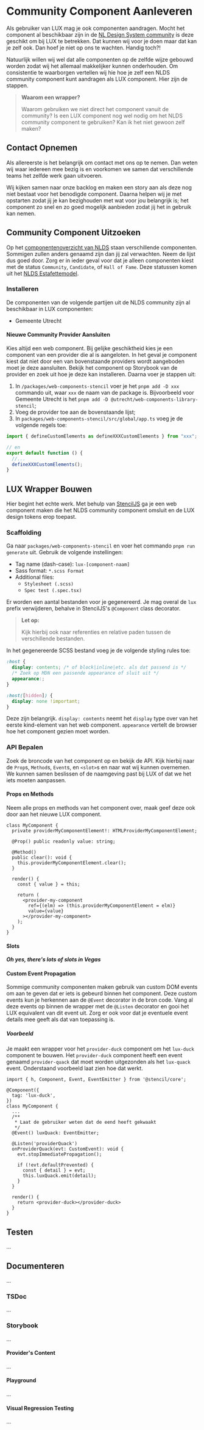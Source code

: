 # Community Component Aanleveren

[nlds-components]: https://www.nldesignsystem.nl/componenten/
[nlds-estafettemodel]: https://www.nldesignsystem.nl/handboek/estafettemodel
[stencil]: https://stenciljs.com/docs/introduction

Als gebruiker van LUX mag je ook componenten aandragen. Mocht het component al beschikbaar zijn in de [NL Design System community][nlds-components] is deze geschikt om bij LUX te betrekken. Dat kunnen wij voor je doen maar dat kan je zelf ook. Dan hoef je niet op ons te wachten. Handig toch?!

Natuurlijk willen wij wel dat alle componenten op de zelfde wijze gebouwd worden zodat wij het allemaal makkelijker kunnen onderhouden. Om consistentie te waarborgen vertellen wij hie hoe je zelf een NLDS community component kunt aandragen als LUX component. Hier zijn de stappen.

> **Waarom een wrapper?**
>
> Waarom gebruiken we niet direct het component vanuit de community? Is een LUX component nog wel nodig om het NLDS community component te gebruiken? Kan ik het niet gewoon zelf maken?

## Contact Opnemen

Als allereerste is het belangrijk om contact met ons op te nemen. Dan weten wij waar iedereen mee bezig is en voorkomen we samen dat verschillende teams het zelfde werk gaan uitvoeren.

Wij kijken samen naar onze backlog en maken een story aan als deze nog niet bestaat voor het benodigde component. Daarna helpen wij je met opstarten zodat jij je kan bezighouden met wat voor jou belangrijk is; het component zo snel en zo goed mogelijk aanbieden zodat jij het in gebruik kan nemen.

## Community Component Uitzoeken

Op het [componentenoverzicht van NLDS][nlds-components] staan verschillende componenten. Sommigen zullen anders genaamd zijn dan jij zal verwachten. Neem de lijst dus goed door. Zorg er in ieder geval voor dat je alleen componenten kiest met de status `Community`, `Candidate`, of `Hall of Fame`. Deze statussen komen uit het [NLDS Estafettemodel][nlds-estafettemodel].

### Installeren

De componenten van de volgende partijen uit de NLDS community zijn al beschikbaar in LUX componenten:

- Gemeente Utrecht

#### Nieuwe Community Provider Aansluiten

Kies altijd een web component. Bij gelijke geschiktheid kies je een component van een provider die al is aangeloten. In het geval je component kiest dat niet door een van bovenstaande providers wordt aangeboden moet je deze aansluiten. Bekijk het component op Storybook van de provider en zoek uit hoe je deze kan installeren. Daarna voer je stappen uit:

1. In `/packages/web-components-stencil` voer je het `pnpm add -D xxx` commando uit, waar `xxx` de naam van de package is. Bijvoorbeeld voor Gemeente Utrecht is het `pnpm add -D @utrecht/web-components-library-stencil`;
1. Voeg de provider toe aan de bovenstaande lijst;
1. In `packages/web-components-stencil/src/global/app.ts` voeg je de volgende regels toe:

```js
import { defineCustomElements as defineXXXCustomElements } from "xxx";

// en
export default function () {
  //...
  defineXXXCustomElements();
}
```

## LUX Wrapper Bouwen

Hier begint het echte werk. Met behulp van [StencilJS][stencil] ga je een web component maken die het NLDS community component omsluit en de LUX design tokens erop toepast.

### Scaffolding

Ga naar `packages/web-components-stencil` en voer het commando `pnpm run generate` uit. Gebruik de volgende instellingen:

- Tag name (dash-case): `lux-[component-naam]`
- Sass format: `*.scss Format`
- Additional files:
  - `Stylesheet (.scss)`
  - `Spec test (.spec.tsx)`

Er worden een aantal bestanden voor je gegenereerd. Je mag overal de `lux` prefix verwijderen, behalve in StencilJS's `@Component` class decorator.

> **Let op:**
>
> Kijk hierbij ook naar referenties en relative paden tussen de verschillende bestanden.

In het gegenereerde SCSS bestand voeg je de volgende styling rules toe:

```css
:host {
  display: contents; /* of block|inline|etc. als dat passend is */
  /* Zoek op MDN een passende appearance of sluit uit */
  appearance:;
}

:host([hidden]) {
  display: none !important;
}
```

Deze zijn belangrijk. `display: contents` neemt het `display` type over van het eerste kind-element van het web component. `appearance` vertelt de browser hoe het component gezien moet worden.

### API Bepalen

Zoek de broncode van het component op en bekijk de API. Kijk hierbij naar de `Prop`s, `Method`s, `Event`s, en `<slot>`s en naar wat wij kunnen overnemen. We kunnen samen beslissen of de naamgeving past bij LUX of dat we het iets moeten aanpassen.

#### Props en Methods

Neem alle props en methods van het component over, maak geef deze ook door aan het nieuwe LUX component.

```tsx
class MyComponent {
  private providerMyComponentElement!: HTMLProviderMyComponentElement;

  @Prop() public readonly value: string;

  @Method()
  public clear(): void {
    this.providerMyComponentElement.clear();
  }

  render() {
    const { value } = this;

    return (
      <provider-my-component
        ref={(elm) => (this.providerMyComponentElement = elm)}
        value={value}
      ></provider-my-component>
    );
  }
}
```

#### Slots

**_Oh yes, there's lots of slots in Vegas_**

#### Custom Event Propagation

Sommige community componenten maken gebruik van custom DOM events om aan te geven dat er iets is gebeurd binnen het component. Deze custom events kun je herkennen aan de `@Event` decorator in de bron code. Vang al deze events op binnen de wrapper met de `@Listen` decorator en gooi het LUX equivalent van dit event uit. Zorg er ook voor dat je eventuele event details mee geeft als dat van toepassing is.

##### Voorbeeld

Je maakt een wrapper voor het `provider-duck` component om het `lux-duck` component te bouwen. Het `provider-duck` component heeft een event genaamd `provider-quack` dat moet worden uitgezonden als het `lux-quack` event. Onderstaand voorbeeld laat zien hoe dat werkt.

```tsx {7-10}
import { h, Component, Event, EventEmitter } from '@stencil/core';

@Component({
  tag: 'lux-duck',
})
class MyComponent {
  ...
  /**
   * Laat de gebruiker weten dat de eend heeft gekwaakt
   */
  @Event() luxQuack: EventEmitter;

  @Listen('providerQuack')
  onProviderQuack(evt: CustomEvent): void {
    evt.stopImmediatePropagation();

    if (!evt.defaultPrevented) {
      const { detail } = evt;
      this.luxQuack.emit(detail);
    }
  }

  render() {
    return <provider-duck></provider-duck>
  }
}
```

## Testen

...

## Documenteren

...

### TSDoc

...

### Storybook

...

#### Provider's Content

...

#### Playground

...

#### Visual Regression Testing

...
